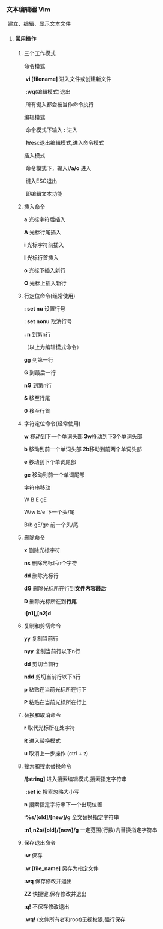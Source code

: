 ### 	文本编辑器 Vim

​	 建立、编辑、显示文本文件

1. #### 常用操作

   1. 三个工作模式

      命令模式

      ​	**vi [filename]** 进入文件或创建新文件	

      ​	**:wq**(编辑模式)退出

      ​	所有键入都会被当作命令执行

      编辑模式

      ​	命令模式下输入 **:** 进入

      ​	按esc退出编辑模式,进入命令模式

      插入模式

      ​	命令模式下，输入**i/a/o** 进入

      ​	键入ESC退出

      ​	即编辑文本功能

   2. 插入命令

      **a** 光标字符后插入 

      **A** 光标行尾插入

      **i** 光标字符前插入

      **I** 光标行首插入

      **o** 光标下插入新行

      **O** 光标上插入新行

   3. 行定位命令(经常使用)

      **: set nu** 	  设置行号

      **: set nonu**   取消行号

      **: n** 到第n行

      （以上为编辑模式命令）

      **gg** 到第一行

      **G** 到最后一行

      **nG** 到第n行

      **$** 移至行尾

      **0** 移至行首

   4. 字符定位命令(经常使用)

      **w** 移动到下一个单词头部  **3w**移动到下3个单词头部

      **b** 移动到前一个单词头部   **2b**移动到前两个单词头部

      **e** 移动到下个单词尾部

      **ge** 移动到前一个单词尾部

      字符串移动

      W	B	E	gE

      W/w	E/e 下一个头/尾

      B/b	gE/ge	前一个头/尾

      

   5. 删除命令

      **x** 删除光标字符

      **nx** 删除光标后n个字符

      **dd** 删除光标行

      **dG** 删除光标所在行到**文件内容最后**

      **D** 删除光标所在到**行尾** 

      **:[n1],[n2]d**

   6. 复制和剪切命令

      **yy** 复制当前行

      **nyy** 复制当前行以下n行

      **dd** 剪切当前行

      **ndd** 剪切当前行以下n行

      **p**	粘贴在当前光标所在行下

      **P**    粘贴在当前光标所在行上

   7. 替换和取消命令

      **r** 	取代光标所在处字符

      **R**	进入替换模式

      **u**	取消上一步操作 (ctrl + z)

   8. 搜索和搜索替换命令

      **/[string]** 进入搜索编辑模式,搜索指定字符串

      ​			 **:set ic** 搜索忽略大小写

      **n** 搜索指定字符串下一个出现位置

      **:%s/[old]/[new]/g**	全文替换指定字符串

      **:n1,n2s/[old]/[new]/g** 一定范围(行数)内替换指定字符串

   9. 保存退出命令

      **:w** 保存

      **:w [file_name]** 另存为指定文件

      **:wq** 保存修改并退出

      **ZZ** 快捷键,保存修改并退出

      **:q!** 不保存修改退出

      **:wq!** (文件所有者和root)无视权限,强行保存